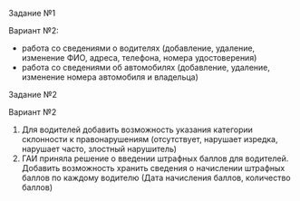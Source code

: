 Задание №1

Вариант №2:
- работа со сведениями о водителях (добавление, удаление, изменение ФИО, адреса, телефона, номера удостоверения)
- работа со сведениями об автомобилях (добавление, удаление, изменение номера автомобиля и владельца)

Задание №2

Вариант №2
1. Для водителей добавить возможность указания категории склонности к правонарушениям (отсутствует, нарушает изредка, нарушает часто, злостный нарушитель)
2. ГАИ приняла решение о введении штрафных баллов для водителей. Добавить возможность хранить сведения о начислении штрафных баллов по каждому водителю (Дата начисления баллов, количество баллов)
